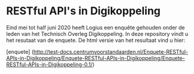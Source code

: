 # RESTful API's in Digikoppeling

Eind mei tot half juni 2020 heeft Logius een enquête gehouden onder de leden van het Technisch Overleg Digikoppeling. In deze repository vindt u het resutaat van de enquete. De html versie van het resultaat vind u hier:

[enquete] (http://test-docs.centrumvoorstandaarden.nl/Enquete-RESTful-APIs-in-Digikoppeling/Enquete-RESTful-APIs-in-Digikoppeling/Enquete-RESTful-APIs-in-Digikoppeling-0.1/)
